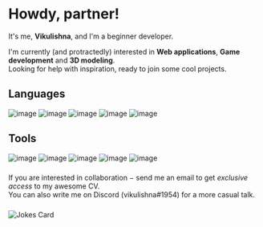 # Howdy, partner!

<!--
- 🔭 I’m currently working on ...
- 🌱 I’m currently learning ...
- 👯 I’m looking to collaborate on ...
- 💬 Ask me about ...
- 📫 How to reach me: ...
- ⚡ Fun fact: ...
-->
It's me, **Vikulishna**, and I'm a beginner developer.

I'm currently (and protractedly) interested in **Web applications**, **Game development** and **3D modeling**.   
Looking for help with inspiration, ready to join some cool projects.

## Languages

![image](https://img.shields.io/badge/HTML-e33c26?style=for-the-badge&logo=html5&logoColor=white) 
![image](https://img.shields.io/badge/CSS-1572B6?style=for-the-badge&logo=css3&logoColor=white) 
![image](https://img.shields.io/badge/JavaScript-e09d28?style=for-the-badge&logo=javascript&logoColor=white) 
![image](https://img.shields.io/badge/C%2B%2B-00599C?style=for-the-badge&logo=c%2B%2B&logoColor=white) 
![image](https://img.shields.io/badge/C%23-67217a?style=for-the-badge&logo=c-sharp&logoColor=white)

## Tools

![image](https://img.shields.io/badge/Node.js-339933?style=for-the-badge&logo=nodedotjs&logoColor=white) 
![image](https://img.shields.io/badge/SQLite-07405E?style=for-the-badge&logo=sqlite&logoColor=white) 
![image](https://img.shields.io/badge/Heroku-8e6eb2?style=for-the-badge&logo=heroku&logoColor=white) 
![image](https://img.shields.io/badge/Unity-100000?style=for-the-badge&logo=unity&logoColor=white) 
![image](https://img.shields.io/badge/blender-%23F5792A.svg?style=for-the-badge&logo=blender&logoColor=white)

###    

If you are interested in collaboration − send me an email to get *exclusive access* to my awesome CV.   
You can also write me on Discord (vikulishna#1954) for a more casual talk.

###    

![Jokes Card](https://readme-jokes.vercel.app/api)

